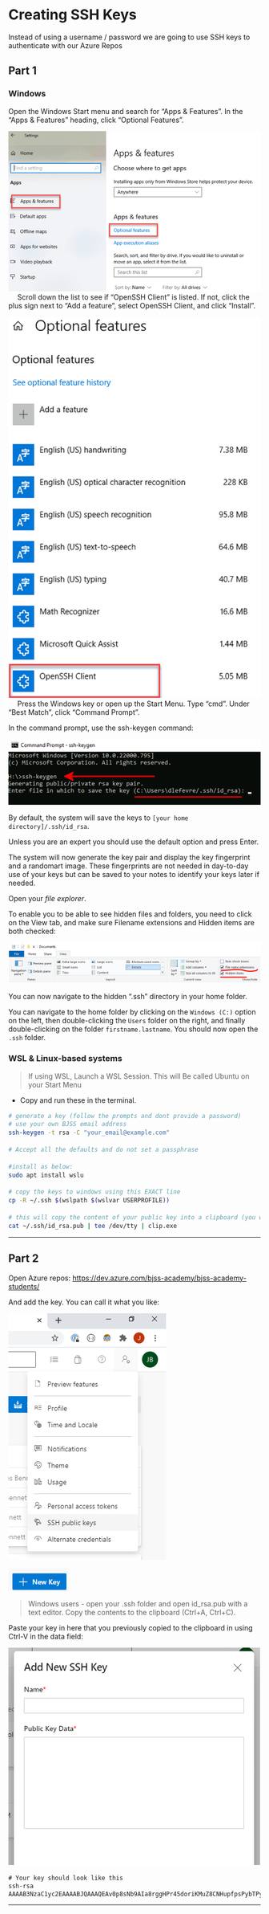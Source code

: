 # Creating SSH Keys

Instead of using a username / password we are going to use SSH keys to authenticate with our Azure Repos
## Part 1

### Windows

Open the Windows Start menu and search for “Apps & Features”. 
In the “Apps & Features” heading, click “Optional Features”.

![alt text](image.png) 
 
Scroll down the list to see if “OpenSSH Client” is listed.  If not, click the plus sign next to “Add a feature”, select OpenSSH Client, and click “Install”.
 
![alt text](image-1.png)
 
Press the Windows key or open up the Start Menu. Type “cmd”.
Under “Best Match”, click “Command Prompt”.

In the command prompt, use the ssh-keygen command:

![alt text](image-2.png)
 
By default, the system will save the keys to `[your home directory]/.ssh/id_rsa`.  

Unless you are an expert you should use the default option and press Enter.

The system will now generate the key pair and display the key fingerprint and a randomart image. These fingerprints are not needed in day-to-day use of your keys but can be saved to your notes to identify your keys later if needed.

Open your *file explorer*.  

To enable you to be able to see hidden files and folders, you need to click on the View tab, and make sure Filename extensions and Hidden items are both checked:

 ![alt text](image-3.png)

You can now navigate to the hidden “.ssh” directory in your home folder. 

You can navigate to the home folder by clicking on the `Windows (C:)` option on the left, then double-clicking the `Users` folder on the right, and finally double-clicking on the folder `firstname.lastname`. You should now open the `.ssh` folder.

### WSL & Linux-based systems

> If using WSL, Launch a WSL Session. This will Be called Ubuntu on your Start Menu

* Copy and run these in the terminal.

```bash
# generate a key (follow the prompts and dont provide a password)
# use your own BJSS email address
ssh-keygen -t rsa -C "your_email@example.com"

# Accept all the defaults and do not set a passphrase

#install as below:
sudo apt install wslu

# copy the keys to windows using this EXACT line
cp -R ~/.ssh $(wslpath $(wslvar USERPROFILE))

# this will copy the content of your public key into a clipboard (you will need this in Step 2)
cat ~/.ssh/id_rsa.pub | tee /dev/tty | clip.exe

```
---

## Part 2
Open Azure repos: https://dev.azure.com/bjss-academy/bjss-academy-students/

And add the key. You can call it what you like:

![ssh](../images/ssh.png)

![newkey](../images/newkey.png)

> Windows users - open your .ssh folder and open id_rsa.pub with a text editor. Copy the contents to the clipboard (Ctrl+A, Ctrl+C).

Paste your key in here that you previously copied to the clipboard in using Ctrl-V in the data field:

![addkey](../images/addkey.png)

```
# Your key should look like this
ssh-rsa AAAAB3NzaC1yc2EAAAABJQAAAQEAv0p8sNb9AIa8rggHPr45doriKMuZ8CNHupfpsPybTPyQacgNYHaS7sq/xEeLr05qC9JXJkFWL0N42JNqmPuO8uuMLLvXU1usFysWZ2QYZQ0SdJKb/2dk0EXv7iYjr11M5HYedlCSmVWUKnyfh4/eEL3u6WGH/NsHXbgmXaViMIOVbgjt9/9ks8Aj5mSoDy/qMpznJCcGCYAOG79/M1PeF9ERACOyVo/KFN5DjzSD4n4xtFibqOZTDqZvMVsxFAOqVDKwqTIzkaR86hFsjdDVs0fk0/qWEK6liUB792Xmp3r9YVTrhvhGgcfcHsz/f68gv7/dMH7CHZU0Qu8XL8lPmw==
```
---

